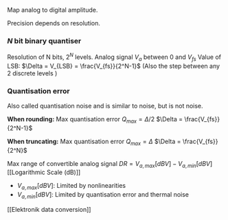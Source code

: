 Map analog to digital amplitude.

Precision depends on resolution. 

### $N$ bit binary quantiser
Resolution of N bits, $2^N$ levels.
Analog signal $V_a$ between 0 and $V_{fs}$ 
Value of LSB: $\Delta = V_{LSB} = \frac{V_{fs}}{2^N-1}$ (Also the step between any 2 discrete levels )

### Quantisation error 
Also called quantisation noise and is similar to noise, but is not noise.

**When rounding:** 
Max quantisation error $Q_{max} = \Delta/2$
$\Delta = \frac{V_{fs}}{2^N-1}$

**When truncating:** 
Max quantisation error $Q_{max} = \Delta$
$\Delta = \frac{V_{fs}}{2^N}$

Max range of convertible analog signal $DR = V_{a,max}[dBV] - V_{a,min}[dBV]$ [[Logarithmic Scale (dB)]]
- $V_{a,max}[dBV]$: Limited by nonlinearities
- $V_{a,min}[dBV]$: Limited by quantisation error and thermal noise

[[Elektronik data conversion]]